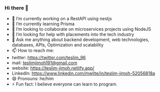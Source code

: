 ### Hi there 👋
- 🔭 I’m currently working on a RestAPI using nestjs
- 🌱 I’m currently learning Prisma
- 👯 I’m looking to collaborate on microservices projects using NodeJS 
- 🤔 I’m looking for help with placements into the tech industry
- 💬 Ask me anything about backend development, web technologies, databases, APIs, Optimization and scalability 
- 📫 How to reach me: 
- twitter: https://twitter.com/teslim_96
- mail: teslimjimoh191@gmail.com
- website: https://teslim-jimoh.netlify.app/
- LinkedIn: https://www.linkedin.com/mwlite/in/teslim-jimoh-52056818a
- 😄 Pronouns: he/him
- ⚡ Fun fact: I believe everyone can learn to program.
